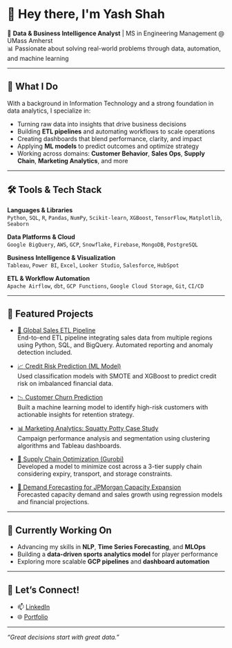 # 👋 Hey there, I'm Yash Shah

🎯 **Data & Business Intelligence Analyst** | MS in Engineering Management @ UMass Amherst  
📊 Passionate about solving real-world problems through data, automation, and machine learning  

---

## 🚀 What I Do

With a background in Information Technology and a strong foundation in data analytics, I specialize in:
- Turning raw data into insights that drive business decisions
- Building **ETL pipelines** and automating workflows to scale operations
- Creating dashboards that blend performance, clarity, and impact
- Applying **ML models** to predict outcomes and optimize strategy  
- Working across domains: **Customer Behavior**, **Sales Ops**, **Supply Chain**, **Marketing Analytics**, and more

---

## 🛠️ Tools & Tech Stack

**Languages & Libraries**  
`Python`, `SQL`, `R`, `Pandas`, `NumPy`, `Scikit-learn`, `XGBoost`, `TensorFlow`, `Matplotlib`, `Seaborn`

**Data Platforms & Cloud**  
`Google BigQuery`, `AWS`, `GCP`, `Snowflake`, `Firebase`, `MongoDB`, `PostgreSQL`

**Business Intelligence & Visualization**  
`Tableau`, `Power BI`, `Excel`, `Looker Studio`, `Salesforce`, `HubSpot`

**ETL & Workflow Automation**  
`Apache Airflow`, `dbt`, `GCP Functions`, `Google Cloud Storage`, `Git`, `CI/CD`

---

## 📂 Featured Projects

- [🔄 Global Sales ETL Pipeline](https://github.com/YOUR_USERNAME/GlobalSales_ETL_Pipeline)  
  End-to-end ETL pipeline integrating sales data from multiple regions using Python, SQL, and BigQuery. Automated reporting and anomaly detection included.

- [📈 Credit Risk Prediction (ML Model)](https://github.com/YOUR_USERNAME/CreditRiskModel)  
  Used classification models with SMOTE and XGBoost to predict credit risk on imbalanced financial data.

- [📉 Customer Churn Prediction](https://github.com/YOUR_USERNAME/CustomerChurn)  
  Built a machine learning model to identify high-risk customers with actionable insights for retention strategy.

- [📊 Marketing Analytics: Squatty Potty Case Study](https://github.com/YOUR_USERNAME/SquattyPottyMarketing)  
  Campaign performance analysis and segmentation using clustering algorithms and Tableau dashboards.

- [🚚 Supply Chain Optimization (Gurobi)](https://github.com/YOUR_USERNAME/SupplyChainOpt)  
  Developed a model to minimize cost across a 3-tier supply chain considering expiry, transport, and storage constraints.

- [📅 Demand Forecasting for JPMorgan Capacity Expansion](https://github.com/YOUR_USERNAME/JPMorganForecast)  
  Forecasted capacity demand and sales growth using regression models and financial projections.

---

## 🌱 Currently Working On

- Advancing my skills in **NLP**, **Time Series Forecasting**, and **MLOps**  
- Building a **data-driven sports analytics model** for player performance  
- Exploring more scalable **GCP pipelines** and **dashboard automation**

---

## 🤝 Let’s Connect!

- 📫 [LinkedIn](https://www.linkedin.com/in/yashshah033)  
- 🌐 [Portfolio](https://yash-shah-portfolio.notion.site/Hey-I-m-Yash-1554f5a4160d805397b9cd6cb77977ba)

---

_“Great decisions start with great data.”_

